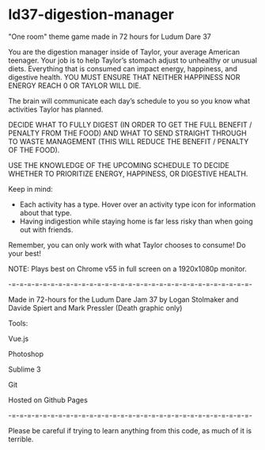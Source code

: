 # ld37-digestion-manager
"One room" theme game made in 72 hours for Ludum Dare 37

You are the digestion manager inside of Taylor, your average American teenager. Your job is to help Taylor’s stomach adjust to unhealthy or unusual diets. Everything that is consumed can impact energy, happiness, and digestive health.  YOU MUST ENSURE THAT NEITHER HAPPINESS NOR ENERGY REACH 0 OR TAYLOR WILL DIE.


The brain will communicate each day’s schedule to you so you know what activities Taylor has planned. 


DECIDE WHAT TO FULLY DIGEST (IN ORDER TO GET THE FULL BENEFIT / PENALTY FROM THE FOOD) AND WHAT TO SEND STRAIGHT THROUGH TO WASTE MANAGEMENT (THIS WILL REDUCE THE BENEFIT / PENALTY OF THE FOOD). 


USE THE KNOWLEDGE OF THE UPCOMING SCHEDULE TO DECIDE WHETHER TO PRIORITIZE ENERGY, HAPPINESS, OR DIGESTIVE HEALTH.


Keep in mind: 
 - Each activity has a type. Hover over an activity type icon for information about that type. 
 - Having indigestion while staying home is far less risky than when going out with friends.


Remember, you can only work with what Taylor chooses to consume! Do your best!

NOTE: Plays best on Chrome v55 in full screen on a 1920x1080p monitor.

-=-=-=-=-=-=-=-=-=-=-=-=-=-=-=-=-=-=-=-=-=-=-=-=-=-=-=-=-=-=-=-

Made in 72-hours for the Ludum Dare Jam 37 by Logan Stolmaker and Davide Spiert and Mark Pressler (Death graphic only)

Tools:

Vue.js

Photoshop

Sublime 3

Git

Hosted on Github Pages


-=-=-=-=-=-=-=-=-=-=-=-=-=-=-=-=-=-=-=-=-=-=-=-=-=-=-=-=-=-=-=-


Please be careful if trying to learn anything from this code, as much of it is terrible.
